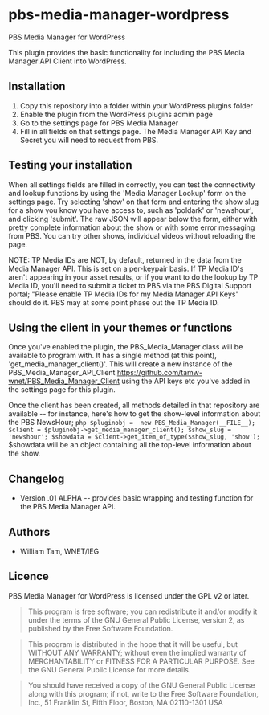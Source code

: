 # pbs-media-manager-wordpress
PBS Media Manager for WordPress

This plugin provides the basic functionality for including the PBS Media Manager API Client into WordPress.   

## Installation
1. Copy this repository into a folder within your WordPress plugins folder
2. Enable the plugin from the WordPress plugins admin page
3. Go to the settings page for PBS Media Manager 
4. Fill in all fields on that settings page.  The Media Manager API Key and Secret you will need to request from PBS.

## Testing your installation
When all settings fields are filled in correctly, you can test the connectivity and lookup functions by using the 'Media Manager Lookup' form on the settings page.   Try selecting 'show' on that form and entering the show slug for a show you know you have access to, such as 'poldark' or 'newshour', and clicking 'submit'.  The raw JSON will appear below the form, either with pretty complete information about the show or with some error messaging from PBS.  You can try other shows, individual videos without reloading the page.  

NOTE: TP Media IDs are NOT, by default, returned in the data from the Media Manager API.  This is set on a per-keypair basis.  If TP Media ID's aren't appearing in your asset results, or if you want to do the lookup by TP Media ID, you'll need to submit a ticket to PBS via the PBS Digital Support portal; "Please enable TP Media IDs for my Media Manager API Keys" should do it.   PBS may at some point phase out the TP Media ID.

## Using the client in your themes or functions
Once you've enabled the plugin, the PBS_Media_Manager class will be available to program with.  It has a single method (at this point), 'get_media_manager_client()'.   This will create a new instance of the PBS_Media_Manager_API_Client https://github.com/tamw-wnet/PBS_Media_Manager_Client using the API keys etc you've added in the settings page for this plugin.  

Once the client has been created, all methods detailed in that repository are available -- for instance, here's how to get the show-level information about the PBS NewsHour; 
``php
$pluginobj =  new PBS_Media_Manager(__FILE__);
$client = $pluginobj->get_media_manager_client();
$show_slug = 'newshour';
$showdata = $client->get_item_of_type($show_slug, 'show');
``
$showdata will be an object containing all the top-level information about the show.



## Changelog
* Version .01 ALPHA -- provides basic wrapping and testing function for the PBS Media Manager API. 

## Authors
* William Tam, WNET/IEG

## Licence
PBS Media Manager for WordPress is licensed under the GPL v2 or later.

> This program is free software; you can redistribute it and/or modify
it under the terms of the GNU General Public License, version 2, as
published by the Free Software Foundation.

> This program is distributed in the hope that it will be useful,
but WITHOUT ANY WARRANTY; without even the implied warranty of
MERCHANTABILITY or FITNESS FOR A PARTICULAR PURPOSE.  See the
GNU General Public License for more details.

> You should have received a copy of the GNU General Public License
along with this program; if not, write to the Free Software
Foundation, Inc., 51 Franklin St, Fifth Floor, Boston, MA  02110-1301  USA
